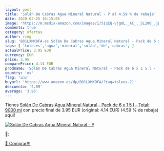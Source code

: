 ```yaml
---
layout: post
title: 'Solán De Cabras Agua Mineral Natural - P al 4.59 % de rebaja'
date: 2020-02-25 16:15:05
image: 'https://m.media-amazon.com/images/I/51qEQ-vjgOL._AC_._SL200_.jpg'
comments: true
category: ofertas
author: ring
slug: 'B01LXMK9FA-es Solán De Cabras Agua Mineral Natural - Pack de 6 x 1 5 l -...'
tags: [ 'tole.es','agua','mineral','solán','de','cabras', ]
actualPrice: 3.95 EUR
currency: EUR
price: 3.95
comparePrice: 4.14 EUR
prodname: 'Solán De Cabras Agua Mineral Natural - Pack de 6 x 1 5 l - Total: 9000 ml'
country: 'es'
flag: '🇪🇸'
buyurl: 'https://www.amazon.es/dp/B01LXMK9FA/?tag=tolees-21'
descuento: '4.59'
average: '3.95'
---
```


Tienes [Solán De Cabras Agua Mineral Natural - Pack de 6 x 1 5 l - Total: 9000 ml](https://www.amazon.es/dp/B01LXMK9FA/?tag=tolees-21) con precio final de  3.95 EUR (original: 4.14 EUR) (4.59 %  de rebaja) aqui!

[![Solán De Cabras Agua Mineral Natural - P](https://m.media-amazon.com/images/I/51qEQ-vjgOL._AC_._SL200_.jpg)](https://www.amazon.es/dp/B01LXMK9FA/?tag=tolees-21)

🔎:


[🛒 Comprar!!!](https://www.amazon.es/dp/B01LXMK9FA/?tag=tolees-21)
